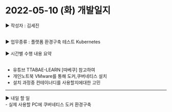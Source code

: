 <h1>2022-05-10 (화) 개발일지</h1>

▶ 작성자 : 김세진<br><br>

▶ 업무종류 : 플랫폼 환경구축 테스트 Kubernetes<br><br>
▶ 시간별 수행 내용 요약<br><br>
  - 유튜브 TTABAE-LEARN [따베쿠] 참고하여 
  - 개인노트북 VMware를 통해 도커,쿠버네티스 설치
  - 설치 과정중 컨테이너디를 사용할지에대한 고민

<hr>
▶ 내일 할 일<br>
- 실제 사용할 PC에 쿠버네티스 도커 환경구축
